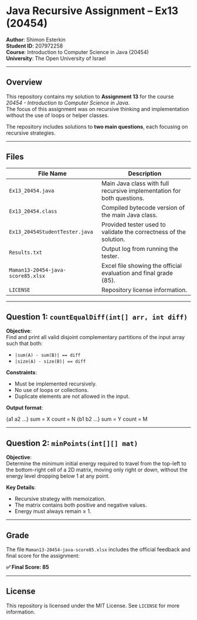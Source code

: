 # Java Recursive Assignment – Ex13 (20454)

**Author**: Shimon Esterkin  
**Student ID**: 207972258  
**Course**: Introduction to Computer Science in Java (20454)  
**University**: The Open University of Israel  

---

## Overview

This repository contains my solution to **Assignment 13** for the course *20454 - Introduction to Computer Science in Java*.  
The focus of this assignment was on recursive thinking and implementation without the use of loops or helper classes.

The repository includes solutions to **two main questions**, each focusing on recursive strategies.

---

## Files

| File Name                           | Description |
|------------------------------------|-------------|
| `Ex13_20454.java`                  | Main Java class with full recursive implementation for both questions. |
| `Ex13_20454.class`                 | Compiled bytecode version of the main Java class. |
| `Ex13_20454StudentTester.java`     | Provided tester used to validate the correctness of the solution. |
| `Results.txt`                      | Output log from running the tester. |
| `Maman13-20454-java-score85.xlsx`  | Excel file showing the official evaluation and final grade (85). |
| `LICENSE`                          | Repository license information. |

---

## Question 1: `countEqualDiff(int[] arr, int diff)`

**Objective**:  
Find and print all valid disjoint complementary partitions of the input array such that both:

- `|sum(A) - sum(B)| == diff`
- `|size(A) - size(B)| == diff`

**Constraints**:

- Must be implemented recursively.
- No use of loops or collections.
- Duplicate elements are not allowed in the input.

**Output format**:

{a1 a2 ...} sum = X count = N {b1 b2 ...} sum = Y count = M

---

## Question 2: `minPoints(int[][] mat)`

**Objective**:  
Determine the minimum initial energy required to travel from the top-left to the bottom-right cell of a 2D matrix, moving only right or down, without the energy level dropping below 1 at any point.

**Key Details**:

- Recursive strategy with memoization.
- The matrix contains both positive and negative values.
- Energy must always remain ≥ 1.

---

## Grade

The file `Maman13-20454-java-score85.xlsx` includes the official feedback and final score for the assignment:

**✅ Final Score: 85**

---

## License

This repository is licensed under the MIT License. See `LICENSE` for more information.
